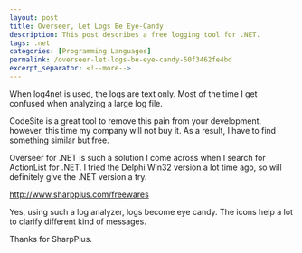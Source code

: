 ```yaml
---
layout: post
title: Overseer, Let Logs Be Eye-Candy
description: This post describes a free logging tool for .NET.
tags: .net
categories: [Programming Languages]
permalink: /overseer-let-logs-be-eye-candy-50f3462fe4bd
excerpt_separator: <!--more-->
---
```


When log4net is used, the logs are text only. Most of the time I get confused when analyzing a large log file.

CodeSite is a great tool to remove this pain from your development. however, this time my company will not buy it. As a result, I have to find something similar but free.

Overseer for .NET is such a solution I come across when I search for ActionList for .NET. I tried the Delphi Win32 version a lot time ago, so will definitely give the .NET version a try.

http://www.sharpplus.com/freewares

Yes, using such a log analyzer, logs become eye candy. The icons help a lot to clarify different kind of messages.

Thanks for SharpPlus.
<!--more-->